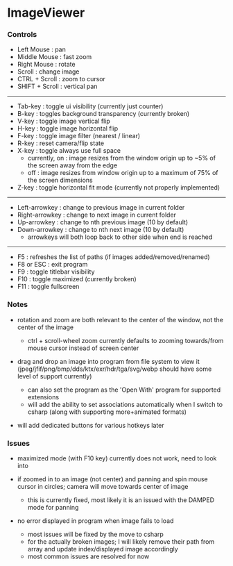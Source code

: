 # ImageViewer
 
### Controls
- Left Mouse : pan
- Middle Mouse : fast zoom
- Right Mouse : rotate
- Scroll : change image
- CTRL + Scroll : zoom to cursor
- SHIFT + Scroll : vertical pan
---
- Tab-key : toggle ui visibility (currently just counter)
- B-key : toggles background transparency (currently broken)
- V-key : toggle image vertical flip
- H-key : toggle image horizontal flip
- F-key : toggle image filter (nearest / linear)
- R-key : reset camera/flip state
- X-key : toggle always use full space
  - currently, on : image resizes from the window origin up to ~5% of the screen away from the edge
  - off : image resizes from window origin up to a maximum of 75% of the screen dimensions
- Z-key : toggle horizontal fit mode (currently not properly implemented)
---
- Left-arrowkey : change to previous image in current folder
- Right-arrowkey : change to next image in current folder
- Up-arrowkey : change to nth previous image (10 by default)
- Down-arrowkey : change to nth next image (10 by default)
  - arrowkeys will both loop back to other side when end is reached
---
- F5 : refreshes the list of paths (if images added/removed/renamed)
- F8 or ESC : exit program
- F9 : toggle titlebar visibility
- F10 : toggle maximized (currently broken)
- F11 : toggle fullscreen

### Notes
- rotation and zoom are both relevant to the center of the window, not the center of the image
  - ctrl + scroll-wheel zoom currently defaults to zooming towards/from mouse cursor instead of screen center

- drag and drop an image into program from file system to view it (jpeg/jfif/png/bmp/dds/ktx/exr/hdr/tga/svg/webp should have some level of support currently)
  - can also set the program as the 'Open With' program for supported extensions
  - will add the ability to set associations automatically when I switch to csharp (along with supporting more+animated formats)

- will add dedicated buttons for various hotkeys later

### Issues
- maximized mode (with F10 key) currently does not work, need to look into

- if zoomed in to an image (not center) and panning and spin mouse cursor in circles; camera will move towards center of image
  - this is currently fixed, most likely it is an issued with the DAMPED mode for panning

- no error displayed in program when image fails to load
  - most issues will be fixed by the move to csharp
  - for the actually broken images; I will likely remove their path from array and update index/displayed image accordingly
  - most common issues are resolved for now

